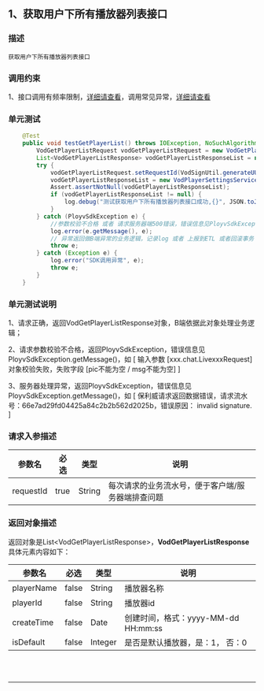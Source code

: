 ## 1、获取用户下所有播放器列表接口
### 描述
```
获取用户下所有播放器列表接口
```
### 调用约束
1、接口调用有频率限制，[详细请查看](/limit.md)，调用常见异常，[详细请查看](/exceptionDoc)

### 单元测试
```java
	@Test
	public void testGetPlayerList() throws IOException, NoSuchAlgorithmException {
        VodGetPlayerListRequest vodGetPlayerListRequest = new VodGetPlayerListRequest();
        List<VodGetPlayerListResponse> vodGetPlayerListResponseList = null;
        try {
            vodGetPlayerListRequest.setRequestId(VodSignUtil.generateUUID());
            vodGetPlayerListResponseList = new VodPlayerSettingsServiceImpl().getPlayerList(vodGetPlayerListRequest);
            Assert.assertNotNull(vodGetPlayerListResponseList);
            if (vodGetPlayerListResponseList != null) {
                log.debug("测试获取用户下所有播放器列表接口成功,{}", JSON.toJSONString(vodGetPlayerListResponseList));
            }
        } catch (PloyvSdkException e) {
            //参数校验不合格 或者 请求服务器端500错误，错误信息见PloyvSdkException.getMessage()
            log.error(e.getMessage(), e);
            // 异常返回做B端异常的业务逻辑，记录log 或者 上报到ETL 或者回滚事务
            throw e;
        } catch (Exception e) {
            log.error("SDK调用异常", e);
            throw e;
        }
    }
```
### 单元测试说明
1、请求正确，返回VodGetPlayerListResponse对象，B端依据此对象处理业务逻辑；

2、请求参数校验不合格，返回PloyvSdkException，错误信息见PloyvSdkException.getMessage()，如 [ 输入参数 [xxx.chat.LivexxxRequest]对象校验失败，失败字段 [pic不能为空 / msg不能为空] ]

3、服务器处理异常，返回PloyvSdkException，错误信息见PloyvSdkException.getMessage()，如 [ 保利威请求返回数据错误，请求流水号：66e7ad29fd04425a84c2b2b562d2025b，错误原因： invalid signature. ]
### 请求入参描述

| 参数名 | 必选 | 类型 | 说明 | 
| -- | -- | -- | -- | 
| requestId | true | String | 每次请求的业务流水号，便于客户端/服务器端排查问题 | 

### 返回对象描述
返回对象是List&lt;VodGetPlayerListResponse&gt;，**VodGetPlayerListResponse**具体元素内容如下：

| 参数名 | 必选 | 类型 | 说明 | 
| -- | -- | -- | -- | 
| playerName | false | String | 播放器名称 | 
| playerId | false | String | 播放器id | 
| createTime | false | Date | 创建时间，格式：yyyy-MM-dd HH:mm:ss | 
| isDefault | false | Integer | 是否是默认播放器，是：1， 否：0 | 

<br /><br />

------------------

<br /><br />



